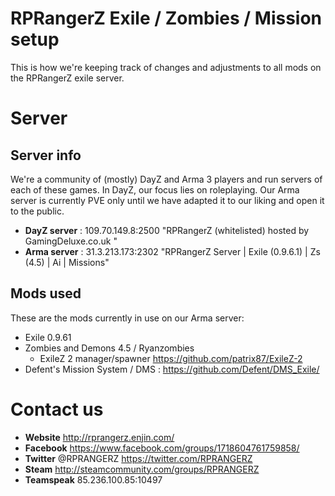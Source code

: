 # RPRangerZ Exile / Zombies / Mission setup
This is how we're keeping track of changes and adjustments to all mods on the RPRangerZ exile server.

# Server

## Server info
We're a community of (mostly) DayZ and Arma 3 players and run servers of each of these games. In DayZ, our focus lies on roleplaying. Our Arma server is currently PVE only until we have adapted it to our liking and open it to the public.

- **DayZ server** : 109.70.149.8:2500 "RPRangerZ (whitelisted) hosted by GamingDeluxe.co.uk "
- **Arma server** : 31.3.213.173:2302 "RPRangerZ Server | Exile (0.9.6.1) | Zs (4.5) | Ai | Missions"

## Mods used
These are the mods currently in use on our Arma server:

- Exile 0.9.61
- Zombies and Demons 4.5 / Ryanzombies
	- ExileZ 2 manager/spawner https://github.com/patrix87/ExileZ-2
- Defent's Mission System / DMS : https://github.com/Defent/DMS_Exile/


# Contact us

- **Website** http://rprangerz.enjin.com/
- **Facebook** https://www.facebook.com/groups/1718604761759858/
- **Twitter** @RPRANGERZ https://twitter.com/RPRANGERZ
- **Steam** http://steamcommunity.com/groups/RPRANGERZ
- **Teamspeak** 85.236.100.85:10497
